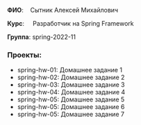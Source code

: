 <p><strong>ФИО</strong>:&nbsp; &nbsp; Сытник Алексей Михайлович</p>
<p><strong>Курс</strong>:&nbsp; &nbsp; &nbsp;Разработчик на Spring Framework</p>
<p><strong>Группа</strong>: spring-2022-11</p>

### Проекты:
- spring-hw-01: Домашнее задание 1
- spring-hw-02: Домашнее задание 2
- spring-hw-03: Домашнее задание 3
- spring-hw-04: Домашнее задание 4
- spring-hw-05: Домашнее задание 5
- spring-hw-05: Домашнее задание 6
- spring-hw-05: Домашнее задание 7
